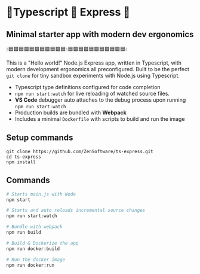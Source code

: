 # 💠Typescript 💎 Express 💠

## Minimal starter app with modern dev ergonomics

💧🟦🟪🟦🟪🟦🟪🟦🟪🟦🟪🟦💧🟦🟪🟦🟪🟦🟪🟦🟪🟦🟪🟦💧

This is a "Hello world!" Node.js Express app, written in Typescript, with modern development ergonomics all preconfigured. Built to be the perfect `git clone` for tiny sandbox experiments with Node.js using Typescript.

- Typescript type definitions configured for code completion
- `npm run start:watch` for live reloading of watched source files.
- **VS Code** debugger auto attaches to the debug process upon running `npm run start:watch`
- Production builds are bundled with **Webpack**
- Includes a minimal `Dockerfile` with scripts to build and run the image

## Setup commands

```
git clone https://github.com/ZenSoftware/ts-express.git
cd ts-express
npm install
```

## Commands

```bash
# Starts main.js with Node
npm start
```

```bash
# Starts and auto reloads incremental source changes
npm run start:watch
```

```bash
# Bundle with webpack
npm run build
```

```bash
# Build & Dockerize the app
npm run docker:build
```

```bash
# Run the docker image
npm run docker:run
```
